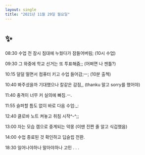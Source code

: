 ```yaml
---
layout: single
title: "2021년 11월 29일 월요일"
---
```


# ✨

08:30 수업 전 잠시 침대에 누웠다가 잠들어버림; (10시 수업)

09:30 그 와중에 학교 선거는 또 투표해줌;; (어쩌면 나 젠틀?)

10:15 덜덜 떨면서 컴퓨터 키고 수업 들어감;ㅡ; (10분 출첵)

10:40 봐주셨을까 기대했으나 칼같은 감점,, (thanku 말고 sorry를 했어야)

11:40 충격이 너무 커 실의에 빠짐.ㅡ.

11:55 슬퍼할 틈도 없이 바로 다음 수업:_:

12:40 클로바 노트 켜놓고 취침 시작^-^;;

13:00 자는 모습 캠으로 중계되는 악몽 (이땐 진짠 줄 알고 식겁했음)

14:00 수업 종료된 것 확인하고 딥슬립 전환.

18:30 일어나야하나 말아야하나 고민 . . .
